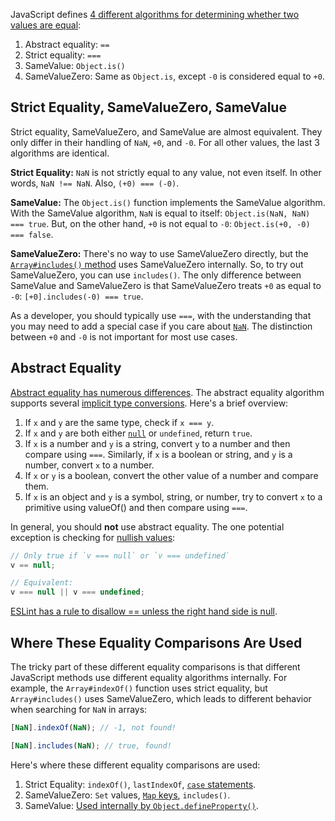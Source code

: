 JavaScript defines [4 different algorithms for determining whether two values are equal](/tutorials/fundamentals/equals):

1. Abstract equality: `==`
2. Strict equality: `===`
4. SameValue: `Object.is()`
4. SameValueZero: Same as `Object.is`, except `-0` is considered equal to `+0`.

Strict Equality, SameValueZero, SameValue
-----------------------------------------

Strict equality, SameValueZero, and SameValue are almost equivalent. They only differ in their handling of `NaN`,
`+0`, and `-0`. For all other values, the last 3 algorithms are identical.

**Strict Equality:** `NaN` is not strictly equal to any value, not even itself. In other words, `NaN !== NaN`. Also, `(+0) === (-0)`.

**SameValue:** The `Object.is()` function implements the SameValue algorithm. With the SameValue algorithm, `NaN` is equal to itself: `Object.is(NaN, NaN) === true`. But, on the other hand, `+0` is not equal to `-0`: `Object.is(+0, -0) === false`.

**SameValueZero:** There's no way to use SameValueZero directly, but the [`Array#includes()` method](/tutorials/fundamentals/array-includes) uses SameValueZero internally. So, to try out SameValueZero, you can use `includes()`. The only difference between SameValue and SameValueZero is that SameValueZero treats `+0` as equal to `-0`: `[+0].includes(-0) === true`.

As a developer, you should typically use `===`, with the understanding that you may need to add a special case if
you care about [`NaN`](/tutorials/fundamentals/nan). The distinction between `+0` and `-0` is not important for most use cases.

Abstract Equality
-----------------

[Abstract equality has numerous differences](/tutorials/fundamentals/equals). The abstract equality algorithm
supports several [implicit type conversions](https://www.ecma-international.org/ecma-262/10.0/index.html#sec-abstract-equality-comparison). Here's a brief overview:

1. If `x` and `y` are the same type, check if `x === y`.
2. If `x` and `y` are both either [`null`](/tutorials/fundamentals/null) or `undefined`, return `true`.
3. If `x` is a number and `y` is a string, convert `y` to a number and then compare using `===`. Similarly, if `x` is a boolean or string, and `y` is a number, convert `x` to a number.
4. If `x` or `y` is a boolean, convert the other value of a number and compare them.
5. If `x` is an object and `y` is a symbol, string, or number, try to convert `x` to a primitive using valueOf() and then compare using `===`.

In general, you should **not** use abstract equality. The one potential exception is checking for [nullish values](/tutorials/fundamentals/falsy#nullish-values):

```javascript
// Only true if `v === null` or `v === undefined`
v == null;

// Equivalent:
v === null || v === undefined;
```

[ESLint has a rule to disallow == unless the right hand side is null](https://eslint.org/docs/rules/eqeqeq#allow-null).

Where These Equality Comparisons Are Used
-----------------------------------------

The tricky part of these different equality comparisons is that different JavaScript methods use different
equality algorithms internally. For example, the `Array#indexOf()` function uses strict equality, but `Array#includes()` uses SameValueZero, which leads to different behavior when searching for `NaN` in arrays:

```javascript
[NaN].indexOf(NaN); // -1, not found!

[NaN].includes(NaN); // true, found!
```

Here's where these different equality comparisons are used:

1. Strict Equality: `indexOf()`, `lastIndexOf`, [`case` statements](/tutorials/fundamentals/switch-case).
2. SameValueZero: `Set` values, [`Map` keys](/tutorials/fundamentals/map), `includes()`.
3. SameValue: [Used internally by `Object.defineProperty()`](http://ecma-international.org/ecma-262/5.1/#sec-11.9.3).